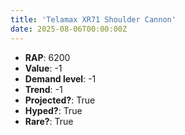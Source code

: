 ```yaml
---
title: 'Telamax XR71 Shoulder Cannon'
date: 2025-08-06T00:00:00Z
---
```

- **RAP**: 6200
- **Value**: -1
- **Demand level**: -1
- **Trend**: -1
- **Projected?**: True
- **Hyped?**: True
- **Rare?**: True
